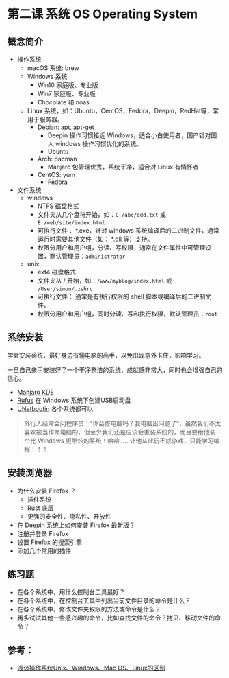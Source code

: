 # 第二课 系统 OS Operating System

## 概念简介

- 操作系统
  - macOS 系统: brew
  - Windows 系统
    - Win10 家庭版、专业版
    - Win7 家庭版、专业版
    - Chocolate 和 noas
  - Linux 系统，如：Ubuntu，CentOS，Fedora，Deepin，RedHat等，常用于服务器。
    - Debian: apt, apt-get
      - Deepin 操作习惯接近 Windows，适合小白使用者，国产针对国人 windows 操作习惯优化的系统。
      - Ubuntu
    - Arch: pacman
      - Manjaro 包管理优秀，系统干净，适合对 Linux 有情怀者
    - CentOS: yum
      - Fedora
- 文件系统
  - windows
    - NTFS 磁盘格式
    - 文件夹从几个盘符开始，如：`C:/abc/ddd.txt` 或 `E:/web/site/index.html`
    - 可执行文件： *.exe，针对 windows 系统编译后的二进制文件，通常运行时需要其他文件（如： *.dll 等）支持。
    - 权限分用户和用户组，分读、写权限，通常在文件属性中可管理设置，默认管理员：`administrator`
  - unix
    - ext4 磁盘格式
    - 文件夹从 / 开始，如：`/www/myblog/index.html` 或 `/User/simon/.zshrc`
    - 可执行文件： 通常是有执行权限的 shell 脚本或编译后的二进制文件。
    - 权限分用户和用户组，同时分读、写和执行权限，默认管理员：`root`

## 系统安装

学会安装系统，最好身边有懂电脑的高手，以免出现意外卡住，影响学习。

一旦自己亲手安装好了一个干净整洁的系统，成就感非常大，同时也会增强自己的信心。

- [Manjaro KDE](https://manjaro.org/download/official/kde/)
- [Rufus](https://rufus.ie/zh_CN.html) 在 Windows 系统下创建USB启动盘
- [UNetbootin](http://unetbootin.github.io/) 各个系统都可以

> 外行人经常会问程序员：“你会修电脑吗？我电脑出问题了”，虽然我们不太喜欢被当作修电脑的，但至少我们还是应该会重装系统的，而且要给他装一个比 Windows 更酷炫的系统！哈哈……让他从此玩不成游戏，只能学习编程！！！

## 安装浏览器

- 为什么安装 Firefox ？
  - 插件系统
  - Rust 底层
  - 更强的安全性、隐私性、开放性
- 在 Deepin 系统上如何安装 Firefox 最新版？
- 注册并登录 Firefox
- 设置 Firefox 的搜索引擎
- 添加几个常用的插件

## 练习题

- 在各个系统中，用什么控制台工具最好？
- 在各个系统中，在控制台工具中列出当前文件目录的命令是什么？
- 在各个系统中，修改文件夹权限的方法或命令是什么？
- 再多试试其他一些感兴趣的命令，比如查找文件的命令？拷贝、移动文件的命令？

## 参考：

- [浅谈操作系统Unix、Windows、Mac OS、Linux的区别](https://www.jianshu.com/p/282aed2c0012)